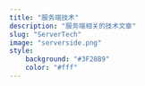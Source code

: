 ```yaml
---
title: "服务端技术"
description: "服务端相关的技术文章"
slug: "ServerTech"
image: "serverside.png"
style:
    background: "#3F28B9"
    color: "#fff"
---
```

